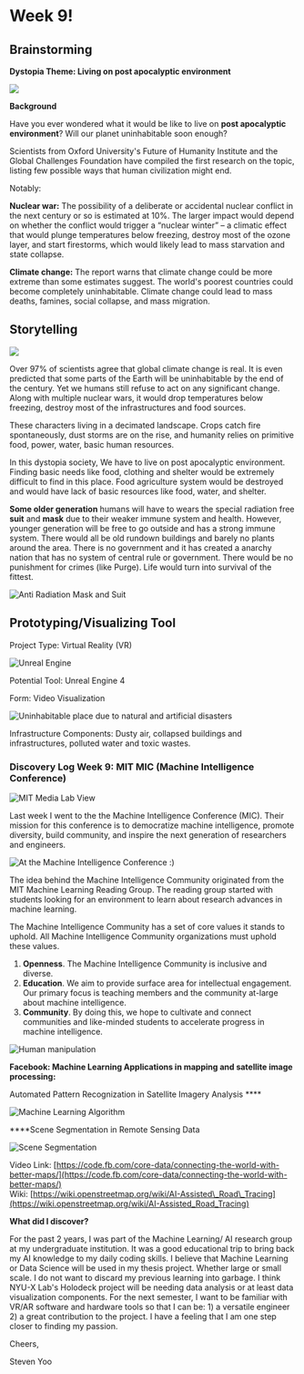 # Week 9!

## **Brainstorming**

**Dystopia Theme: Living on post apocalyptic environment**

![](../.gitbook/assets/outer.jpg)

**Background**

Have you ever wondered what it would be like to live on **post apocalyptic environment**? Will our planet uninhabitable soon enough? 

Scientists from Oxford University's Future of Humanity Institute and the Global Challenges Foundation have compiled the first research on the topic, listing few possible ways that human civilization might end.

Notably:

**Nuclear war:** The possibility of a deliberate or accidental nuclear conflict in the next century or so is estimated at 10%. The larger impact would depend on whether the conflict would trigger a “nuclear winter” – a climatic effect that would plunge temperatures below freezing, destroy most of the ozone layer, and start firestorms, which would likely lead to mass starvation and state collapse.

**Climate change:** The report warns that climate change could be more extreme than some estimates suggest. The world's poorest countries could become completely uninhabitable. Climate change could lead to mass deaths, famines, social collapse, and mass migration.

## **Storytelling**

![](../.gitbook/assets/post.jpg)

Over 97% of scientists agree that global climate change is real. It is even predicted that some parts of the Earth will be uninhabitable by the end of the century. Yet we humans still refuse to act on any significant change. Along with multiple nuclear wars, it would drop temperatures below freezing, destroy most of the infrastructures and food sources.

These characters living in a decimated landscape. Crops catch fire spontaneously, dust storms are on the rise, and humanity relies on primitive food, power, water, basic human resources. 

In this dystopia society, We have to live on post apocalyptic environment. Finding basic needs like food, clothing and shelter would be extremely difficult to find in this place. Food agriculture system would be destroyed and would have lack of basic resources like food, water, and shelter. 

**Some older generation** humans will have to wears the special radiation free **suit** and **mask** due to their weaker immune system and health. However, younger generation will be free to go outside and has a strong immune system. There would all be old rundown buildings and barely no plants around the area. There is no government and it has created a anarchy nation that has no system of central rule or government. There would be no punishment for crimes \(like Purge\). Life would turn into survival of the fittest.

![Anti Radiation Mask and Suit ](../.gitbook/assets/drawing.jpg)

## **Prototyping/Visualizing Tool**

Project Type: Virtual Reality \(VR\)

![Unreal Engine](../.gitbook/assets/unreal.png)

Potential Tool: Unreal Engine 4

Form: Video Visualization 

![Uninhabitable place due to natural and artificial disasters](../.gitbook/assets/doom.jpg)

Infrastructure Components: Dusty air, collapsed buildings and infrastructures, polluted water and toxic wastes. 

### Discovery Log Week 9: MIT MIC \(Machine Intelligence Conference\)

![MIT Media Lab View](../.gitbook/assets/wow.HEIC)

Last week I went to the the Machine Intelligence Conference \(MIC\). Their mission for this conference is to democratize machine intelligence, promote diversity, build community, and inspire the next generation of researchers and engineers.

![At the Machine Intelligence Conference :\)](../.gitbook/assets/mee.HEIC)

The idea behind the Machine Intelligence Community originated from the MIT Machine Learning Reading Group. The reading group started with students looking for an environment to learn about research advances in machine learning.

The Machine Intelligence Community has a set of core values it stands to uphold. All Machine Intelligence Community organizations must uphold these values.

1. **Openness**. The Machine Intelligence Community is inclusive and diverse.
2. **Education**. We aim to provide surface area for intellectual engagement. Our primary focus is teaching members and the community at-large about machine intelligence.
3. **Community**. By doing this, we hope to cultivate and connect communities and like-minded students to accelerate progress in machine intelligence.

![Human manipulation](../.gitbook/assets/img_88b9026152b6-1.jpeg)

**Facebook: Machine Learning Applications in mapping and satellite image processing:**

Automated Pattern Recognization in Satellite Imagery Analysis ****

![Machine Learning Algorithm](../.gitbook/assets/image%20%286%29.png)

  
****Scene Segmentation in Remote Sensing Data

![Scene Segmentation](../.gitbook/assets/image%20%282%29.png)

  
Video Link: [https://code.fb.com/core-data/connecting-the-world-with-better-maps/](https://code.fb.com/core-data/connecting-the-world-with-better-maps/)  
Wiki: [https://wiki.openstreetmap.org/wiki/AI-Assisted\_Road\_Tracing](https://wiki.openstreetmap.org/wiki/AI-Assisted_Road_Tracing)

**What did I discover?**

For the past 2 years, I was part of the Machine Learning/ AI research group at my undergraduate institution. It was a good educational trip to bring back my AI knowledge to my daily coding skills. I believe that Machine Learning or Data Science will be used in my thesis project. Whether large or small scale. I do not want to discard my previous learning into garbage. I think NYU-X Lab's Holodeck project will be needing data analysis or at least data visualization components. For the next semester, I want to be familiar with VR/AR software and hardware tools so that I can be: 1\) a versatile engineer 2\) a great contribution to the project. I have a feeling that I am one step closer to finding my passion.

Cheers,



Steven Yoo

